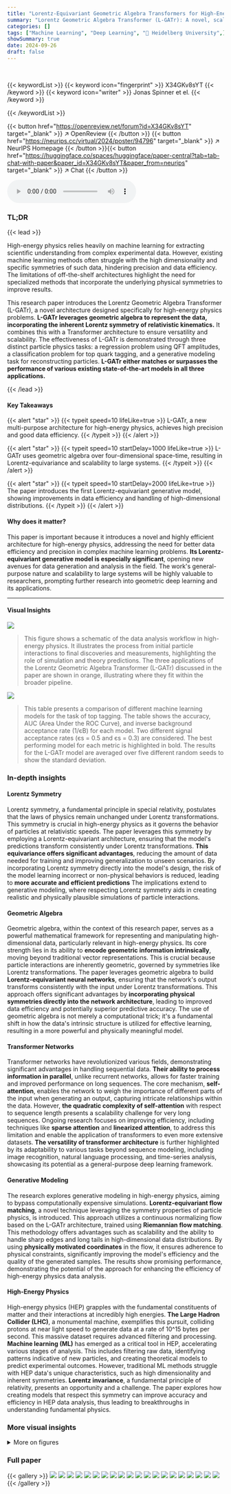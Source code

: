 ```yaml
---
title: "Lorentz-Equivariant Geometric Algebra Transformers for High-Energy Physics"
summary: "Lorentz Geometric Algebra Transformer (L-GATr): A novel, scalable architecture for high-energy physics, achieving high-precision, data-efficient learning and outperforming existing methods on regressi..."
categories: []
tags: ["Machine Learning", "Deep Learning", "🏢 Heidelberg University",]
showSummary: true
date: 2024-09-26
draft: false
---
```


<br>

{{< keywordList >}}
{{< keyword icon="fingerprint" >}} X34GKv8sYT {{< /keyword >}}
{{< keyword icon="writer" >}} Jonas Spinner et el. {{< /keyword >}}
 
{{< /keywordList >}}

{{< button href="https://openreview.net/forum?id=X34GKv8sYT" target="_blank" >}}
↗ OpenReview
{{< /button >}}
{{< button href="https://neurips.cc/virtual/2024/poster/94796" target="_blank" >}}
↗ NeurIPS Homepage
{{< /button >}}{{< button href="https://huggingface.co/spaces/huggingface/paper-central?tab=tab-chat-with-paper&paper_id=X34GKv8sYT&paper_from=neurips" target="_blank" >}}
↗ Chat
{{< /button >}}



<audio controls>
    <source src="https://ai-paper-reviewer.com/X34GKv8sYT/podcast.wav" type="audio/wav">
    Your browser does not support the audio element.
</audio>


### TL;DR


{{< lead >}}

High-energy physics relies heavily on machine learning for extracting scientific understanding from complex experimental data. However, existing machine learning methods often struggle with the high dimensionality and specific symmetries of such data, hindering precision and data efficiency. The limitations of off-the-shelf architectures highlight the need for specialized methods that incorporate the underlying physical symmetries to improve results. 

This research paper introduces the Lorentz Geometric Algebra Transformer (L-GATr), a novel architecture designed specifically for high-energy physics problems. **L-GATr leverages geometric algebra to represent the data, incorporating the inherent Lorentz symmetry of relativistic kinematics.** It combines this with a Transformer architecture to ensure versatility and scalability. The effectiveness of L-GATr is demonstrated through three distinct particle physics tasks: a regression problem using QFT amplitudes, a classification problem for top quark tagging, and a generative modeling task for reconstructing particles.  **L-GATr either matches or surpasses the performance of various existing state-of-the-art models in all three applications.**

{{< /lead >}}


#### Key Takeaways

{{< alert "star" >}}
{{< typeit speed=10 lifeLike=true >}} L-GATr, a new multi-purpose architecture for high-energy physics, achieves high precision and good data efficiency. {{< /typeit >}}
{{< /alert >}}

{{< alert "star" >}}
{{< typeit speed=10 startDelay=1000 lifeLike=true >}} L-GATr uses geometric algebra over four-dimensional space-time, resulting in Lorentz-equivariance and scalability to large systems. {{< /typeit >}}
{{< /alert >}}

{{< alert "star" >}}
{{< typeit speed=10 startDelay=2000 lifeLike=true >}} The paper introduces the first Lorentz-equivariant generative model, showing improvements in data efficiency and handling of high-dimensional distributions. {{< /typeit >}}
{{< /alert >}}

#### Why does it matter?
This paper is important because it introduces a novel and highly efficient architecture for high-energy physics, addressing the need for better data efficiency and precision in complex machine learning problems.  **Its Lorentz-equivariant generative model is especially significant**, opening new avenues for data generation and analysis in the field. The work's general-purpose nature and scalability to large systems will be highly valuable to researchers, prompting further research into geometric deep learning and its applications.

------
#### Visual Insights



![](https://ai-paper-reviewer.com/X34GKv8sYT/figures_2_1.jpg)

> This figure shows a schematic of the data analysis workflow in high-energy physics.  It illustrates the process from initial particle interactions to final discoveries and measurements, highlighting the role of simulation and theory predictions. The three applications of the Lorentz Geometric Algebra Transformer (L-GATr) discussed in the paper are shown in orange, illustrating where they fit within the broader pipeline.





![](https://ai-paper-reviewer.com/X34GKv8sYT/tables_7_1.jpg)

> This table presents a comparison of different machine learning models for the task of top tagging.  The table shows the accuracy, AUC (Area Under the ROC Curve), and inverse background acceptance rate (1/єB) for each model.  Two different signal acceptance rates (єs = 0.5 and єs = 0.3) are considered.  The best performing model for each metric is highlighted in bold.  The results for the L-GATr model are averaged over five different random seeds to show the standard deviation.





### In-depth insights


#### Lorentz Symmetry
Lorentz symmetry, a fundamental principle in special relativity, postulates that the laws of physics remain unchanged under Lorentz transformations.  This symmetry is crucial in high-energy physics as it governs the behavior of particles at relativistic speeds.  The paper leverages this symmetry by employing a Lorentz-equivariant architecture, ensuring that the model's predictions transform consistently under Lorentz transformations. **This equivariance offers significant advantages**, reducing the amount of data needed for training and improving generalization to unseen scenarios. By incorporating Lorentz symmetry directly into the model's design, the risk of the model learning incorrect or non-physical behaviors is reduced, leading to **more accurate and efficient predictions**  The implications extend to generative modeling, where respecting Lorentz symmetry aids in creating realistic and physically plausible simulations of particle interactions.

#### Geometric Algebra
Geometric algebra, within the context of this research paper, serves as a powerful mathematical framework for representing and manipulating high-dimensional data, particularly relevant in high-energy physics.  Its core strength lies in its ability to **encode geometric information intrinsically**, moving beyond traditional vector representations. This is crucial because particle interactions are inherently geometric, governed by symmetries like Lorentz transformations.  The paper leverages geometric algebra to build **Lorentz-equivariant neural networks**, ensuring that the network's output transforms consistently with the input under Lorentz transformations. This approach offers significant advantages by **incorporating physical symmetries directly into the network architecture**, leading to improved data efficiency and potentially superior predictive accuracy.  The use of geometric algebra is not merely a computational trick; it's a fundamental shift in how the data's intrinsic structure is utilized for effective learning, resulting in a more powerful and physically meaningful model.

#### Transformer Networks
Transformer networks have revolutionized various fields, demonstrating significant advantages in handling sequential data.  **Their ability to process information in parallel**, unlike recurrent networks, allows for faster training and improved performance on long sequences.  The core mechanism, **self-attention**, enables the network to weigh the importance of different parts of the input when generating an output, capturing intricate relationships within the data.  However, **the quadratic complexity of self-attention** with respect to sequence length presents a scalability challenge for very long sequences.  Ongoing research focuses on improving efficiency, including techniques like **sparse attention** and **linearized attention**, to address this limitation and enable the application of transformers to even more extensive datasets.  **The versatility of transformer architecture** is further highlighted by its adaptability to various tasks beyond sequence modeling, including image recognition, natural language processing, and time-series analysis, showcasing its potential as a general-purpose deep learning framework.

#### Generative Modeling
The research explores generative modeling in high-energy physics, aiming to bypass computationally expensive simulations.  **Lorentz-equivariant flow matching**, a novel technique leveraging the symmetry properties of particle physics, is introduced.  This approach utilizes a continuous normalizing flow based on the L-GATr architecture, trained using **Riemannian flow matching**. This methodology offers advantages such as scalability and the ability to handle sharp edges and long tails in high-dimensional data distributions. By using **physically motivated coordinates** in the flow, it ensures adherence to physical constraints, significantly improving the model's efficiency and the quality of the generated samples.  The results show promising performance, demonstrating the potential of the approach for enhancing the efficiency of high-energy physics data analysis.

#### High-Energy Physics
High-energy physics (HEP) grapples with the fundamental constituents of matter and their interactions at incredibly high energies.  **The Large Hadron Collider (LHC)**, a monumental machine, exemplifies this pursuit, colliding protons at near light speed to generate data at a rate of 10^15 bytes per second. This massive dataset requires advanced filtering and processing.  **Machine learning (ML)** has emerged as a critical tool in HEP, accelerating various stages of analysis. This includes filtering raw data, identifying patterns indicative of new particles, and creating theoretical models to predict experimental outcomes.  However, traditional ML methods struggle with HEP data's unique characteristics, such as high dimensionality and inherent symmetries.  **Lorentz invariance**, a fundamental principle of relativity, presents an opportunity and a challenge. The paper explores how creating models that respect this symmetry can improve accuracy and efficiency in HEP data analysis, thus leading to breakthroughs in understanding fundamental physics.


### More visual insights

<details>
<summary>More on figures
</summary>


![](https://ai-paper-reviewer.com/X34GKv8sYT/figures_5_1.jpg)

> This figure shows the target vector field used in Riemannian flow matching for training the generative model.  The green lines represent probability paths from a base distribution to the target data distribution.  The red circle highlights a phase-space boundary (p<sub>T</sub> < p<sub>T,min</sub>); the model is designed to respect this boundary, ensuring generated particles are physically realistic.


![](https://ai-paper-reviewer.com/X34GKv8sYT/figures_6_1.jpg)

> This figure shows the performance of L-GATr and other methods on the task of creating surrogate models for quantum field theory amplitudes.  The left panel compares the mean squared error (MSE) of different methods for processes with increasing numbers of particles.  L-GATr consistently outperforms other models, especially for more complex processes. The right panel shows how the MSE changes as the size of the training dataset is varied, demonstrating that L-GATr is data efficient.


![](https://ai-paper-reviewer.com/X34GKv8sYT/figures_8_1.jpg)

> This figure compares the marginal distributions of reconstructed particles from ground truth data and three different generative models: a continuous normalizing flow based on a Transformer, an MLP, and the proposed L-GATr network.  The three marginals shown (pT,j, ΔRj,j, mt) represent challenging kinematic features often difficult for generative models to capture accurately. The figure demonstrates that the L-GATr generative model produces distributions that closely match the ground truth.


![](https://ai-paper-reviewer.com/X34GKv8sYT/figures_9_1.jpg)

> This figure compares the performance of different generative models, including L-GATr, in terms of negative log-likelihood on a test dataset. The left panel shows the performance across different processes (varying jet multiplicities), while the right panel shows how the performance changes as the amount of training data increases. Error bars represent the standard deviation over three different random seeds. L-GATr consistently outperforms other models, demonstrating its effectiveness in generative modeling of particle physics data.


![](https://ai-paper-reviewer.com/X34GKv8sYT/figures_20_1.jpg)

> This figure presents the results of a classifier two-sample test, evaluating the quality of samples generated by various generative models.  The left panel shows the performance for different processes (varying jet multiplicities), while the right panel shows performance as a function of the amount of training data used. The area under the ROC curve (AUC) is used as the metric, with a lower AUC indicating better performance (an ideal AUC is 0.5).  The L-GATr flow model consistently outperforms other models.


![](https://ai-paper-reviewer.com/X34GKv8sYT/figures_21_1.jpg)

> This figure compares the inference time (in milliseconds) of three different network architectures: L-GATr, Transformer, and a Graph Neural Network (GNN) as a function of the number of particles. The GNN runs out of memory above 1000 particles, whereas the other two scale well.


</details>






### Full paper

{{< gallery >}}
<img src="https://ai-paper-reviewer.com/X34GKv8sYT/1.png" class="grid-w50 md:grid-w33 xl:grid-w25" />
<img src="https://ai-paper-reviewer.com/X34GKv8sYT/2.png" class="grid-w50 md:grid-w33 xl:grid-w25" />
<img src="https://ai-paper-reviewer.com/X34GKv8sYT/3.png" class="grid-w50 md:grid-w33 xl:grid-w25" />
<img src="https://ai-paper-reviewer.com/X34GKv8sYT/4.png" class="grid-w50 md:grid-w33 xl:grid-w25" />
<img src="https://ai-paper-reviewer.com/X34GKv8sYT/5.png" class="grid-w50 md:grid-w33 xl:grid-w25" />
<img src="https://ai-paper-reviewer.com/X34GKv8sYT/6.png" class="grid-w50 md:grid-w33 xl:grid-w25" />
<img src="https://ai-paper-reviewer.com/X34GKv8sYT/7.png" class="grid-w50 md:grid-w33 xl:grid-w25" />
<img src="https://ai-paper-reviewer.com/X34GKv8sYT/8.png" class="grid-w50 md:grid-w33 xl:grid-w25" />
<img src="https://ai-paper-reviewer.com/X34GKv8sYT/9.png" class="grid-w50 md:grid-w33 xl:grid-w25" />
<img src="https://ai-paper-reviewer.com/X34GKv8sYT/10.png" class="grid-w50 md:grid-w33 xl:grid-w25" />
<img src="https://ai-paper-reviewer.com/X34GKv8sYT/11.png" class="grid-w50 md:grid-w33 xl:grid-w25" />
<img src="https://ai-paper-reviewer.com/X34GKv8sYT/12.png" class="grid-w50 md:grid-w33 xl:grid-w25" />
<img src="https://ai-paper-reviewer.com/X34GKv8sYT/13.png" class="grid-w50 md:grid-w33 xl:grid-w25" />
<img src="https://ai-paper-reviewer.com/X34GKv8sYT/14.png" class="grid-w50 md:grid-w33 xl:grid-w25" />
<img src="https://ai-paper-reviewer.com/X34GKv8sYT/15.png" class="grid-w50 md:grid-w33 xl:grid-w25" />
<img src="https://ai-paper-reviewer.com/X34GKv8sYT/16.png" class="grid-w50 md:grid-w33 xl:grid-w25" />
<img src="https://ai-paper-reviewer.com/X34GKv8sYT/17.png" class="grid-w50 md:grid-w33 xl:grid-w25" />
<img src="https://ai-paper-reviewer.com/X34GKv8sYT/18.png" class="grid-w50 md:grid-w33 xl:grid-w25" />
<img src="https://ai-paper-reviewer.com/X34GKv8sYT/19.png" class="grid-w50 md:grid-w33 xl:grid-w25" />
<img src="https://ai-paper-reviewer.com/X34GKv8sYT/20.png" class="grid-w50 md:grid-w33 xl:grid-w25" />
{{< /gallery >}}